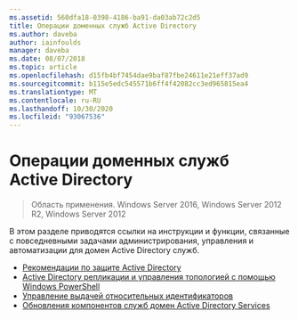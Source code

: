 ```yaml
---
ms.assetid: 560dfa18-0398-4186-ba91-da03ab72c2d5
title: Операции доменных служб Active Directory
ms.author: daveba
author: iainfoulds
manager: daveba
ms.date: 08/07/2018
ms.topic: article
ms.openlocfilehash: d15fb4bf7454dae9baf87fbe24611e21eff37ad9
ms.sourcegitcommit: b115e5edc545571b6ff4f42082cc3ed965815ea4
ms.translationtype: MT
ms.contentlocale: ru-RU
ms.lasthandoff: 10/30/2020
ms.locfileid: "93067536"
---
```

# <a name="ad-ds-operations"></a>Операции доменных служб Active Directory

>Область применения. Windows Server 2016, Windows Server 2012 R2, Windows Server 2012

В этом разделе приводятся ссылки на инструкции и функции, связанные с повседневными задачами администрирования, управления и автоматизации для домен Active Directory служб.

* [Рекомендации по защите Active Directory](../../../ad-ds/plan/security-best-practices/Best-Practices-for-Securing-Active-Directory.md)
* [Active Directory репликации и управления топологией с помощью Windows PowerShell](../../../ad-ds/manage/powershell/Active-Directory-Replication-and-Topology-Management-Using-Windows-PowerShell.md)
* [Управление выдачей относительных идентификаторов](../../../ad-ds/manage/Managing-RID-Issuance.md)
* [Обновления компонентов служб домен Active Directory Services](../../../ad-ds/manage/component-updates/Active-Directory-Domain-Services-Component-Updates.md)
